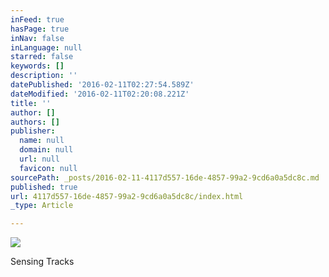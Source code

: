 ```yaml
---
inFeed: true
hasPage: true
inNav: false
inLanguage: null
starred: false
keywords: []
description: ''
datePublished: '2016-02-11T02:27:54.589Z'
dateModified: '2016-02-11T02:20:08.221Z'
title: ''
author: []
authors: []
publisher:
  name: null
  domain: null
  url: null
  favicon: null
sourcePath: _posts/2016-02-11-4117d557-16de-4857-99a2-9cd6a0a5dc8c.md
published: true
url: 4117d557-16de-4857-99a2-9cd6a0a5dc8c/index.html
_type: Article

---
```

![](https://the-grid-user-content.s3-us-west-2.amazonaws.com/42bbd05b-4b5d-4059-b988-d4b93c268909.jpg)

Sensing Tracks
